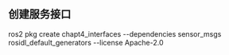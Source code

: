 ## 创建服务接口
ros2 pkg create chapt4_interfaces --dependencies sensor_msgs rosidl_default_generators --license Apache-2.0